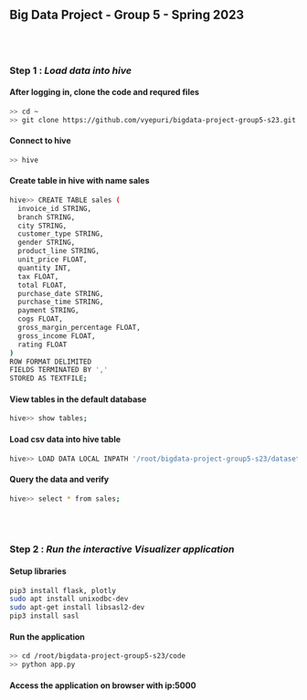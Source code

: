 
## Big Data Project - Group 5 - Spring 2023



<br/><br/>
### Step 1 : *Load data into hive*

#### After logging in, clone the code and requred files
```sh
>> cd ~
>> git clone https://github.com/vyepuri/bigdata-project-group5-s23.git
```

#### Connect to hive

```sh
>> hive
```

#### Create table in hive with name sales 
```sh
hive>> CREATE TABLE sales (
  invoice_id STRING,
  branch STRING,
  city STRING,
  customer_type STRING,
  gender STRING,
  product_line STRING,
  unit_price FLOAT,
  quantity INT,
  tax FLOAT,
  total FLOAT,
  purchase_date STRING,
  purchase_time STRING,
  payment STRING,
  cogs FLOAT,
  gross_margin_percentage FLOAT,
  gross_income FLOAT,
  rating FLOAT
)
ROW FORMAT DELIMITED
FIELDS TERMINATED BY ','
STORED AS TEXTFILE;
```
#### View tables in the default database
```sh
hive>> show tables;
```
#### Load csv data into hive table
```sh
hive>> LOAD DATA LOCAL INPATH '/root/bigdata-project-group5-s23/dataset/sales.csv' OVERWRITE INTO TABLE sales;
```

#### Query the data and verify
```sh
hive>> select * from sales;
```

<br/><br/>




### Step 2 : *Run the interactive Visualizer application*

#### Setup libraries
```sh
pip3 install flask, plotly
sudo apt install unixodbc-dev
sudo apt-get install libsasl2-dev
pip3 install sasl
```

#### Run the application
```sh
>> cd /root/bigdata-project-group5-s23/code
>> python app.py
```


#### Access the application on browser with ip:5000

  
  <br/><br/>
